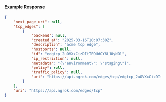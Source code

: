 <!-- Code generated for API Clients. DO NOT EDIT. -->

#### Example Response

```json
{
	"next_page_uri": null,
	"tcp_edges": [
		{
			"backend": null,
			"created_at": "2025-03-16T10:07:30Z",
			"description": "acme tcp edge",
			"hostports": null,
			"id": "edgtcp_2uOVXxCizDItTPDUdOY6L10yNOl",
			"ip_restriction": null,
			"metadata": "{\"environment\": \"staging\"}",
			"policy": null,
			"traffic_policy": null,
			"uri": "https://api.ngrok.com/edges/tcp/edgtcp_2uOVXxCizDItTPDUdOY6L10yNOl"
		}
	],
	"uri": "https://api.ngrok.com/edges/tcp"
}
```
